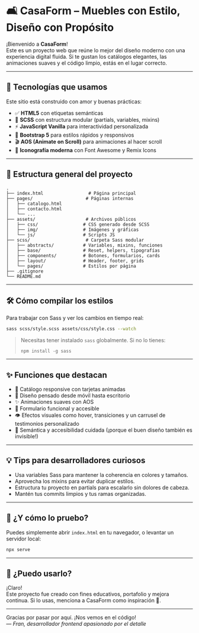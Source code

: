 # 🛋️ CasaForm – Muebles con Estilo, Diseño con Propósito

¡Bienvenido a **CasaForm**!  
Este es un proyecto web que reúne lo mejor del diseño moderno con una experiencia digital fluida. Si te gustan los catálogos elegantes, las animaciones suaves y el código limpio, estás en el lugar correcto.

---

## 🚀 Tecnologías que usamos

Este sitio está construido con amor y buenas prácticas:

- ✅ **HTML5** con etiquetas semánticas
- 🎨 **SCSS** con estructura modular (partials, variables, mixins)
- ⚡ **JavaScript Vanilla** para interactividad personalizada
- 🧱 **Bootstrap 5** para estilos rápidos y responsivos
- 🎬 **AOS (Animate on Scroll)** para animaciones al hacer scroll
- 💎 **Iconografía moderna** con Font Awesome y Remix Icons

---

## 📁 Estructura general del proyecto

```plaintext
.
├── index.html                 # Página principal
├── pages/                    # Páginas internas
│   ├── catalogo.html
│   ├── contacto.html
│   └── ...
├── assets/                   # Archivos públicos
│   ├── css/                 # CSS generado desde SCSS
│   ├── img/                 # Imágenes y gráficas
│   └── js/                  # Scripts JS
├── scss/                     # Carpeta Sass modular
│   ├── abstracts/           # Variables, mixins, funciones
│   ├── base/                # Reset, helpers, tipografías
│   ├── components/          # Botones, formularios, cards
│   ├── layout/              # Header, footer, grids
│   └── pages/               # Estilos por página
├── .gitignore
└── README.md
```

---

## 🛠️ Cómo compilar los estilos

Para trabajar con Sass y ver los cambios en tiempo real:

```bash
sass scss/style.scss assets/css/style.css --watch
```

> Necesitas tener instalado `sass` globalmente. Si no lo tienes:
>  
> `npm install -g sass`

---

## ✨ Funciones que destacan

- 🛒 Catálogo responsive con tarjetas animadas
- 📱 Diseño pensado desde móvil hasta escritorio
- ✨ Animaciones suaves con AOS
- 💬 Formulario funcional y accesible
- 👁️ Efectos visuales como hover, transiciones y un carrusel de testimonios personalizado
- 🧠 Semántica y accesibilidad cuidada (¡porque el buen diseño también es invisible!)

---

## 💡 Tips para desarrolladores curiosos

- Usa variables Sass para mantener la coherencia en colores y tamaños.
- Aprovecha los mixins para evitar duplicar estilos.
- Estructura tu proyecto en partials para escalarlo sin dolores de cabeza.
- Mantén tus commits limpios y tus ramas organizadas.

---

## 🧪 ¿Y cómo lo pruebo?

Puedes simplemente abrir `index.html` en tu navegador, o levantar un servidor local:

```bash
npx serve
```

---

## 🤝 ¿Puedo usarlo?

¡Claro!  
Este proyecto fue creado con fines educativos, portafolio y mejora continua. Si lo usas, menciona a CasaForm como inspiración 💛.

---

Gracias por pasar por aquí. ¡Nos vemos en el código!  
— *Fran, desarrollador frontend apasionado por el detalle*
